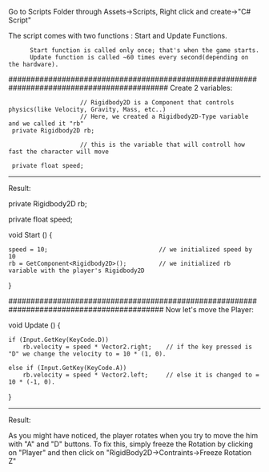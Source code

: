 Go to Scripts Folder through Assets->Scripts, Right click and create->"C# Script"

The script comes with two functions : Start and Update Functions.

          Start function is called only once; that's when the game starts.
          Update function is called ~60 times every second(depending on the hardware).

############################################################################################
Create 2 variables:

                        // Rigidbody2D is a Component that controls physics(like Velocity, Gravity, Mass, etc..)
                        // Here, we created a Rigidbody2D-Type variable and we called it "rb"
     private Rigidbody2D rb; 

                        // this is the variable that will controll how fast the character will move

     private float speed; 

__________________________________________________________________________________________
Result:


private Rigidbody2D rb;

private float speed;


void Start () {                      


    speed = 10;                               // we initialized speed by 10
    rb = GetComponent<Rigidbody2D>();         // we initialized rb variable with the player's Rigidbody2D
}


###########################################################################################
Now let's move the Player:


void Update () {                      


    if (Input.GetKey(KeyCode.D))    
        rb.velocity = speed * Vector2.right;    // if the key pressed is "D" we change the velocity to = 10 * (1, 0). 

    else if (Input.GetKey(KeyCode.A))
        rb.velocity = speed * Vector2.left;     // else it is changed to = 10 * (-1, 0).
}

__________________________________________________________________________________________
Result:

As you might have noticed, the player rotates when you try to move the him with "A" and "D" buttons.
To fix this, simply freeze the Rotation by clicking on "Player" and then click on "RigidBody2D->Contraints->Freeze Rotation Z"
